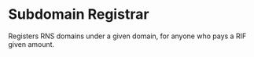 # Subdomain Registrar

Registers RNS domains under a given domain, for anyone who pays a RIF given amount.
